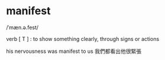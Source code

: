 # manifest
/ˈmæn.ə.fest/

verb [ T ] : to show something clearly, through signs or actions

his nervousness was manifest to us 
我們都看出他很緊張